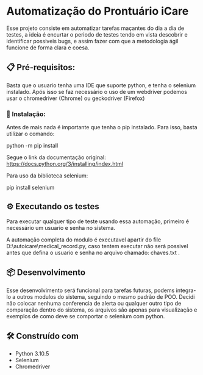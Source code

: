 # Automatização do Prontuário iCare


 Esse projeto consiste em automatizar tarefas maçantes do dia a dia de testes, a ideia é encurtar o periodo de testes tendo em vista descobrir e identificar possiveis bugs, e assim fazer com que a metodologia ágil funcione de forma clara e coesa. 

## 📋 Pré-requisitos:

Basta que o usuario tenha uma IDE que suporte python, e tenha o selenium instalado. Após isso se faz necessário o uso de um webdriver podemos usar o chromedriver (Chrome) ou geckodriver (Firefox)

### 🔧 Instalação:

Antes de mais nada é importante que tenha o pip instalado.
Para isso, basta utilizar o comando:

python -m pip install

Segue o link da documentação original: https://docs.python.org/3/installing/index.html

Para uso da biblioteca selenium:

pip install selenium

## ⚙️ Executando os testes

Para executar qualquer tipo de teste usando essa automação, primeiro é necessário um usuario e senha no sistema.

A automação completa do modulo é executavel apartir do file D:\autoicare\medical_record.py, caso tentem executar não será possivel antes que defina o usuario e senha no arquivo chamado: chaves.txt .


## 📦 Desenvolvimento

Esse desenvolvimento será funcional para tarefas futuras, podems integra-lo a outros modulos do sistema, seguindo o mesmo padrão de POO. Decidi não colocar nenhuma conferencia de alerta ou qualquer outro tipo de comparação dentro do sistema, os arquivos são apenas para visualização e exemplos de como deve se comportar o selenium com python.

## 🛠️ Construído com

* Python 3.10.5
* Selenium
* Chromedriver



